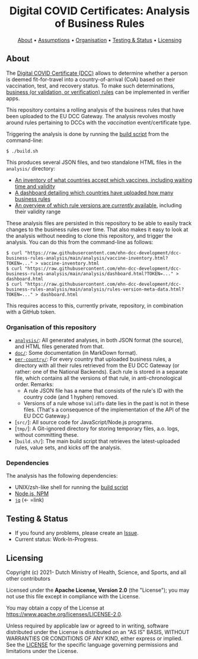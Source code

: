 <h1 align="center">
 Digital COVID Certificates: Analysis of Business Rules
</h1>

<p align="center">
    <a href="#about">About</a> •
    <a href="#assumptions">Assumptions</a> •
    <a href="#organisation">Organisation</a> •
    <a href="#testing--status">Testing & Status</a> •
    <a href="#licensing">Licensing</a>
</p>


## About

The [Digital COVID Certificate (DCC)](https://ec.europa.eu/info/live-work-travel-eu/coronavirus-response/safe-covid-19-vaccines-europeans/eu-digital-covid-certificate_en) allows to determine whether a person is deemed fit-for-travel into a country-of-arrival (CoA) based on their vaccination, test, and recovery status.
To make such determinations, [business (or validation, or verification) rules](https://github.com/ehn-dcc-development/dgc-business-rules) can be implemented in verifier apps.

This repository contains a rolling analysis of the business rules that have been uploaded to the EU DCC Gateway.
The analysis revolves mostly around rules pertaining to DCCs with the _vaccination_ event/certificate type.

Triggering the analysis is done by running the [build script](./build.sh) from the command-line:

    $ ./build.sh

This produces several JSON files, and two standalone HTML files in the `analysis/` directory:

* [An inventory of what countries accept which vaccines, including waiting time and validity](./analysis/vaccine-inventory.html)
* [A dashboard detailing which countries have uploaded how many business rules](./analysis/dashboard.html)
* [An overview of which rule versions are <em>currently</em> available](./analysis/rules-version-meta-data.html), including their validity range

These analysis files are persisted in this repository to be able to easily track changes to the business rules over time.
That also makes it easy to look at the analysis without needing to clone this repository, and trigger the analysis.
You can do this from the command-line as follows:

    $ curl "https://raw.githubusercontent.com/ehn-dcc-development/dcc-business-rules-analysis/main/analysis/vaccine-inventory.html?TOKEN=..." > vaccine-inventory.html
    $ curl "https://raw.githubusercontent.com/ehn-dcc-development/dcc-business-rules-analysis/main/analysis/dashboard.html?TOKEN=..." > dashboard.html
    $ curl "https://raw.githubusercontent.com/ehn-dcc-development/dcc-business-rules-analysis/main/analysis/rules-version-meta-data.html?TOKEN=..." > dashboard.html

This requires access to this, currently private, repository, in combination with a GitHub token.


### Organisation of this repository

* [`analysis/`](./analysis): All generated analyses, in both JSON format (the source), and HTML files generated from that.
* [`doc/`](./doc): Some documentation (in MarkDown format).
* [`per-country/`](./per-country): For every country that uploaded business rules, a directory with all their rules retrieved from the EU DCC Gateway (or rather: one of the National Backends).
  Each rule is stored in a separate file, which contains all the versions of that rule, in anti-chronological order.
  Remarks:
  * A rule JSON file has a name that consists of the rule's ID with the country code (and 1 hyphen) removed.
  * Versions of a rule whose `ValidTo` date lies in the past is not in these files.
    (That's a consequence of the implementation of the API of the EU DCC Gateway.)
* [`src/`]: All source code for JavaScript/Node.js programs.
* [`tmp/`]: A Git-ignored directory for storing temporary files, a.o. logs, without committing these.
* [`build.sh/`]: The main build script that retrieves the latest-uploaded rules, value sets, and kicks off the analysis.


### Dependencies

The analysis has the following dependencies:

* UNIX/zsh-like shell for running the [build script](./build.sh)
* [Node.js, NPM](https://nodejs.org/en/)
* [`jq`](https://stedolan.github.io/jq/) (&larr; =link)


## Testing & Status

- If you found any problems, please create an [Issue](/../../issues).
- Current status: Work-In-Progress.


## Licensing

Copyright (c) 2021- Dutch Ministry of Health, Science, and Sports, and all other contributors

Licensed under the **Apache License, Version 2.0** (the "License"); you may not use this file except in compliance with the License.

You may obtain a copy of the License at https://www.apache.org/licenses/LICENSE-2.0.

Unless required by applicable law or agreed to in writing, software distributed under the License is distributed on an "AS IS" 
BASIS, WITHOUT WARRANTIES OR CONDITIONS OF ANY KIND, either express or implied. See the [LICENSE](./LICENSE) for the specific 
language governing permissions and limitations under the License.

